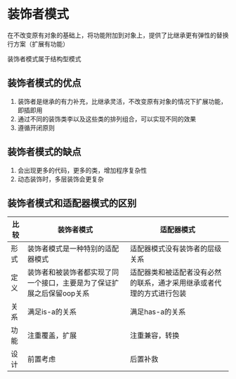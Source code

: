 # 装饰者模式

在不改变原有对象的基础上，将功能附加到对象上，提供了比继承更有弹性的替换行方案（扩展有功能）

装饰者模式属于结构型模式

## 装饰者模式的优点

1. 装饰者是继承的有力补充，比继承灵活，不改变原有对象的情况下扩展功能，即插即用
2. 通过不同的装饰类李以及这些类的排列组合，可以实现不同的效果
3. 遵循开闭原则

## 装饰者模式的缺点

1. 会出现更多的代码，更多的类，增加程序复杂性
2. 动态装饰时，多层装饰会更复杂


## 装饰者模式和适配器模式的区别
比较 | 装饰者模式 | 适配器模式
-- |--|--
形式 | 装饰者模式是一种特别的适配器模式|适配器模式没有装饰者的层级关系
定义 | 装饰者和被装饰者都实现了同一个接口，主要是为了保证扩展之后保留oop关系 | 适配器类和被适配者没有必然的联系，通才采用继承或者代理的方式进行包装
关系 | 满足is-a的关系 | 满足has-a的关系
功能 | 注重覆盖，扩展 | 注重兼容，转换
设计 | 前置考虑 | 后置补救
